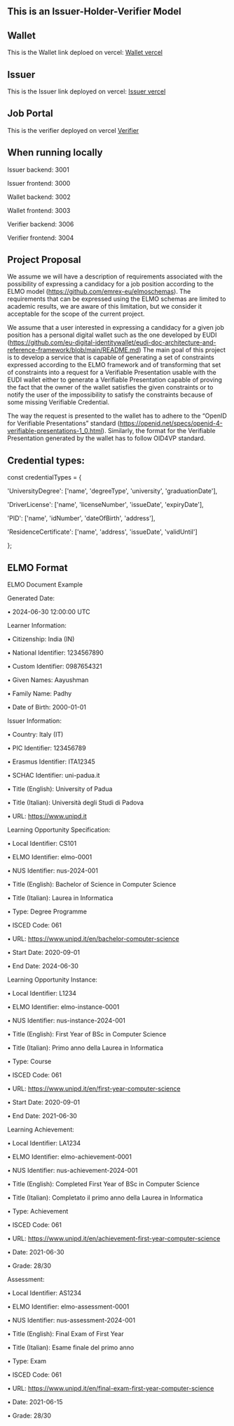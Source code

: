 ## This is an Issuer-Holder-Verifier Model

## Wallet
This is the Wallet link deploed on vercel:  [Wallet vercel](https://unipd-wallet.vercel.app)
## Issuer
This is the Issuer link deployed on vercel:  [Issuer vercel](https://issuerunipd.vercel.app/)
## Job Portal
This is the verifier deployed on vercel [Verifier](https://jobverifier.vercel.app/)

## When running locally
Issuer backend: 3001

Issuer frontend: 3000

Wallet backend: 3002

Wallet frontend: 3003

Verifier backend: 3006

Verifier frontend: 3004

## Project Proposal

We assume we will have a description of requirements associated with the possibility of expressing
a candidacy for a job position according to the ELMO model (https://github.com/emrex-eu/elmoschemas). The requirements that can be expressed using the ELMO schemas are limited to
academic results, we are aware of this limitation, but we consider it acceptable for the scope of the
current project.

We assume that a user interested in expressing a candidacy for a given job position has a personal
digital wallet such as the one developed by EUDI (https://github.com/eu-digital-identitywallet/eudi-doc-architecture-and-reference-framework/blob/main/README.md)
The main goal of this project is to develop a service that is capable of generating a set of constraints
expressed according to the ELMO framework and of transforming that set of constraints into a
request for a Verifiable Presentation usable with the EUDI wallet either to generate a Verifiable
Presentation capable of proving the fact that the owner of the wallet satisfies the given constraints
or to notify the user of the impossibility to satisfy the constraints because of some missing
Verifiable Credential.

The way the request is presented to the wallet has to adhere to the “OpenID for Verifiable
Presentations” standard (https://openid.net/specs/openid-4-verifiable-presentations-1_0.html).
Similarly, the format for the Verifiable Presentation generated by the wallet has to follow OID4VP
standard.

## Credential types:
const credentialTypes = {

  'UniversityDegree': ['name', 'degreeType', 'university', 'graduationDate'],
  
  'DriverLicense': ['name', 'licenseNumber', 'issueDate', 'expiryDate'],
  
  'PID': ['name', 'idNumber', 'dateOfBirth', 'address'],
  
  'ResidenceCertificate': ['name', 'address', 'issueDate', 'validUntil']

};

## ELMO Format

ELMO Document Example

Generated Date:

•	2024-06-30 12:00:00 UTC

Learner Information:

•	Citizenship: India (IN)

•	National Identifier: 1234567890

•	Custom Identifier: 0987654321

•	Given Names: Aayushman

•	Family Name: Padhy

•	Date of Birth: 2000-01-01

Issuer Information:

•	Country: Italy (IT)

•	PIC Identifier: 123456789

•	Erasmus Identifier: ITA12345

•	SCHAC Identifier: uni-padua.it

•	Title (English): University of Padua

•	Title (Italian): Università degli Studi di Padova

•	URL: https://www.unipd.it

Learning Opportunity Specification:

•	Local Identifier: CS101

•	ELMO Identifier: elmo-0001

•	NUS Identifier: nus-2024-001

•	Title (English): Bachelor of Science in Computer Science

•	Title (Italian): Laurea in Informatica

•	Type: Degree Programme

•	ISCED Code: 061

•	URL: https://www.unipd.it/en/bachelor-computer-science

•	Start Date: 2020-09-01

•	End Date: 2024-06-30

Learning Opportunity Instance:

•	Local Identifier: L1234

•	ELMO Identifier: elmo-instance-0001

•	NUS Identifier: nus-instance-2024-001

•	Title (English): First Year of BSc in Computer Science

•	Title (Italian): Primo anno della Laurea in Informatica

•	Type: Course

•	ISCED Code: 061

•	URL: https://www.unipd.it/en/first-year-computer-science

•	Start Date: 2020-09-01

•	End Date: 2021-06-30

Learning Achievement:

•	Local Identifier: LA1234

•	ELMO Identifier: elmo-achievement-0001

•	NUS Identifier: nus-achievement-2024-001

•	Title (English): Completed First Year of BSc in Computer Science

•	Title (Italian): Completato il primo anno della Laurea in Informatica

•	Type: Achievement

•	ISCED Code: 061

•	URL: https://www.unipd.it/en/achievement-first-year-computer-science

•	Date: 2021-06-30

•	Grade: 28/30

Assessment:

•	Local Identifier: AS1234

•	ELMO Identifier: elmo-assessment-0001

•	NUS Identifier: nus-assessment-2024-001

•	Title (English): Final Exam of First Year

•	Title (Italian): Esame finale del primo anno

•	Type: Exam

•	ISCED Code: 061

•	URL: https://www.unipd.it/en/final-exam-first-year-computer-science

•	Date: 2021-06-15

•	Grade: 28/30

